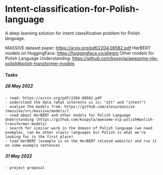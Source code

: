 # Intent-classification-for-Polish-language
A deep learning solution for intent classification problem for Polish language.

MASSIVE dataset paper: https://arxiv.org/pdf/2204.08582.pdf
HerBERT models on HuggingFace: https://huggingface.co/allegro
Other models for Polish Language Understanding: https://github.com/ksopyla/awesome-nlp-polish#polish-transformer-models

#### Tasks
##### 28 May 2022
```
- read: https://arxiv.org/pdf/2204.08582.pdf
- understand the data (what interests us is: "utt" and "intent")
- analyze the models from: https://github.com/alexa/massive (massive/src/massive/models/)
- read about HerBERT and other models for Polish Language Understanding (https://github.com/ksopyla/awesome-nlp-polish#polish-transformer-models)
- search for similar work in the domain of Polish language (we need examples, can be other slavic languages but Polish is what we're looking for in the first place)
- load HerBERT (example is on the HerBERT related website) and run it on some example sentences
```

##### 31 May 2022
```
- project proposal
```
